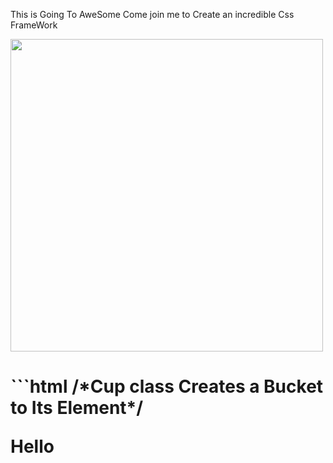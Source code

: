 
This is Going To AweSome
Come join me to Create an incredible Css FrameWork

<img class="cup" src="images/landscape.jpg" width="500px">
<h1>
```html
/*Cup class Creates a Bucket to Its Element*/
<p class="cup">Hello</p>
</h1>

